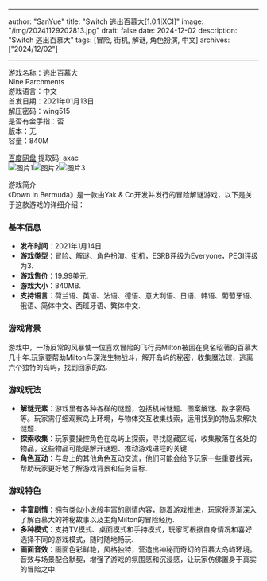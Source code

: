 
---
author: "SanYue"
title: "Switch 逃出百慕大[1.0.1|XCI]"
image: "/img/20241129202813.jpg"
draft: false
date: 2024-12-02
description: "Switch 逃出百慕大"
tags: [冒险, 街机, 解谜, 角色扮演, 中文]
archives: ["2024/12/02"]

---

游戏名称：逃出百慕大   
Nine Parchments    
游戏语言：中文  
首发日期：2021年01月13日  
解压密码：wing515  
是否有金手指：否  
版本：无   
容量：840M

[百度网盘](https://pan.baidu.com/s/1ccBep3tj3sJajo-bm5mEAw) 提取码: axac  
![图片1](/img/f3d45c.jpg)![图片2](/img/7a65c7.jpg)![图片3](/img/c9c2fd.jpg)  

游戏简介  
《Down in Bermuda》是一款由Yak & Co开发并发行的冒险解谜游戏，以下是关于这款游戏的详细介绍：

### 基本信息
- **发布时间**：2021年1月14日.
- **游戏类型**：冒险、解谜、角色扮演、街机，ESRB评级为Everyone，PEGI评级为3.
- **游戏售价**：19.99美元.
- **游戏大小**：840MB.
- **支持语言**：荷兰语、英语、法语、德语、意大利语、日语、韩语、葡萄牙语、俄语、简体中文、西班牙语、繁体中文.

### 游戏背景
游戏中，一场反常的风暴使一位喜欢冒险的飞行员Milton被困在臭名昭著的百慕大几十年.玩家要帮助Milton与深海生物战斗，解开岛屿的秘密，收集魔法球，逃离六个独特的岛屿，找到回家的路.

### 游戏玩法
- **解谜元素**：游戏里有各种各样的谜题，包括机械谜题、图案解谜、数字密码等。玩家需仔细观察岛上环境，与物体交互收集线索，运用找到的物品来解决谜题.
- **探索收集**：玩家要操控角色在岛屿上探索，寻找隐藏区域，收集散落在各处的物品，这些物品可能是解开谜题、推动游戏进程的关键.
- **角色互动**：与岛上的其他角色互动交流，他们可能会给予玩家一些重要线索，帮助玩家更好地了解游戏背景和任务目标.

### 游戏特色
- **丰富剧情**：拥有类似小说般丰富的剧情内容，随着游戏推进，玩家将逐渐深入了解百慕大的神秘故事以及主角Milton的冒险经历.
- **多种模式**：支持TV模式、桌面模式和手持模式，玩家可根据自身情况和喜好选择不同的游戏模式，随时随地畅玩.
- **画面音效**：画面色彩鲜艳，风格独特，营造出神秘而奇幻的百慕大岛屿环境。音效与场景配合默契，增强了游戏的氛围感和沉浸感，让玩家仿佛置身于真实的冒险之中.
 
